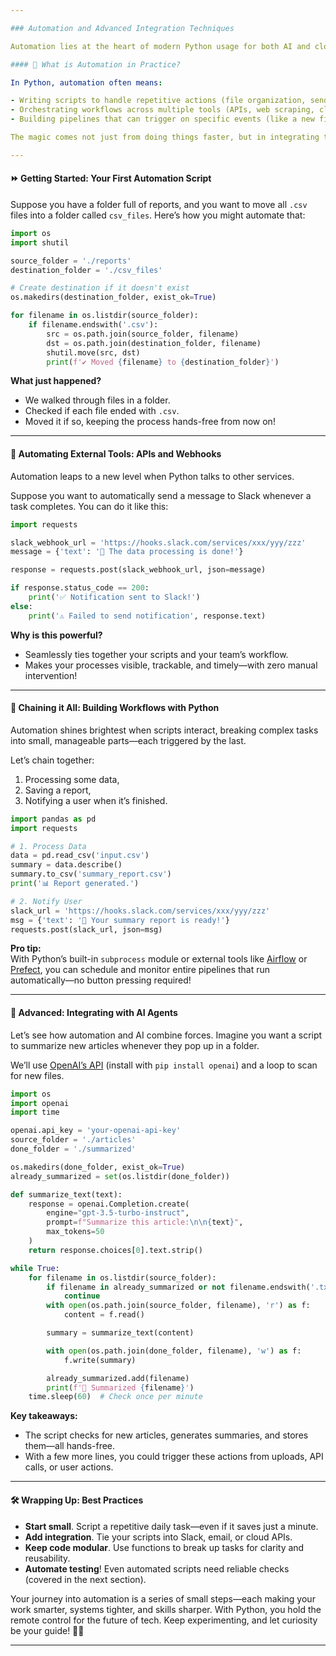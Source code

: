 ```yaml
---

### Automation and Advanced Integration Techniques

Automation lies at the heart of modern Python usage for both AI and cloud engineering. Whether you want to save time on repetitive tasks or build systems that "just work" on their own, Python provides the toolkit to make it happen.

#### 🤔 What is Automation in Practice?

In Python, automation often means:

- Writing scripts to handle repetitive actions (file organization, sending emails, data updates)
- Orchestrating workflows across multiple tools (APIs, web scraping, cloud resources)
- Building pipelines that can trigger on specific events (like a new file upload or system alert)

The magic comes not just from doing things faster, but in integrating tools together—letting Python act as the glue between your ideas and what’s possible.

---
```


#### ⏩ Getting Started: Your First Automation Script

Suppose you have a folder full of reports, and you want to move all `.csv` files into a folder called `csv_files`. Here’s how you might automate that:

```python
import os
import shutil

source_folder = './reports'
destination_folder = './csv_files'

# Create destination if it doesn't exist
os.makedirs(destination_folder, exist_ok=True)

for filename in os.listdir(source_folder):
    if filename.endswith('.csv'):
        src = os.path.join(source_folder, filename)
        dst = os.path.join(destination_folder, filename)
        shutil.move(src, dst)
        print(f'✔️ Moved {filename} to {destination_folder}')
```

**What just happened?**  
- We walked through files in a folder.
- Checked if each file ended with `.csv`.
- Moved it if so, keeping the process hands-free from now on!

---

#### 🤖 Automating External Tools: APIs and Webhooks

Automation leaps to a new level when Python talks to other services.

Suppose you want to automatically send a message to Slack whenever a task completes. You can do it like this:

```python
import requests

slack_webhook_url = 'https://hooks.slack.com/services/xxx/yyy/zzz'
message = {'text': '🎉 The data processing is done!'}

response = requests.post(slack_webhook_url, json=message)

if response.status_code == 200:
    print('✅ Notification sent to Slack!')
else:
    print('⚠️ Failed to send notification', response.text)
```

**Why is this powerful?**  
- Seamlessly ties together your scripts and your team’s workflow.
- Makes your processes visible, trackable, and timely—with zero manual intervention!

---

#### 🔗 Chaining it All: Building Workflows with Python

Automation shines brightest when scripts interact, breaking complex tasks into small, manageable parts—each triggered by the last.

Let’s chain together:

1. Processing some data,
2. Saving a report,
3. Notifying a user when it’s finished.

```python
import pandas as pd
import requests

# 1. Process Data
data = pd.read_csv('input.csv')
summary = data.describe()
summary.to_csv('summary_report.csv')
print('📊 Report generated.')

# 2. Notify User
slack_url = 'https://hooks.slack.com/services/xxx/yyy/zzz'
msg = {'text': '📝 Your summary report is ready!'}
requests.post(slack_url, json=msg)
```

**Pro tip:**  
With Python’s built-in `subprocess` module or external tools like [Airflow](https://airflow.apache.org/) or [Prefect](https://www.prefect.io/), you can schedule and monitor entire pipelines that run automatically—no button pressing required!

---

#### 🧩 Advanced: Integrating with AI Agents

Let’s see how automation and AI combine forces. Imagine you want a script to summarize new articles whenever they pop up in a folder.

We’ll use [OpenAI’s API](https://beta.openai.com/docs/api-reference/introduction) (install with `pip install openai`) and a loop to scan for new files.

```python
import os
import openai
import time

openai.api_key = 'your-openai-api-key'
source_folder = './articles'
done_folder = './summarized'

os.makedirs(done_folder, exist_ok=True)
already_summarized = set(os.listdir(done_folder))

def summarize_text(text):
    response = openai.Completion.create(
        engine="gpt-3.5-turbo-instruct",
        prompt=f"Summarize this article:\n\n{text}",
        max_tokens=50
    )
    return response.choices[0].text.strip()

while True:
    for filename in os.listdir(source_folder):
        if filename in already_summarized or not filename.endswith('.txt'):
            continue
        with open(os.path.join(source_folder, filename), 'r') as f:
            content = f.read()

        summary = summarize_text(content)

        with open(os.path.join(done_folder, filename), 'w') as f:
            f.write(summary)

        already_summarized.add(filename)
        print(f'🚀 Summarized {filename}')
    time.sleep(60)  # Check once per minute
```

**Key takeaways:**
- The script checks for new articles, generates summaries, and stores them—all hands-free.
- With a few more lines, you could trigger these actions from uploads, API calls, or user actions.

---

#### 🛠️ Wrapping Up: Best Practices

- **Start small**. Script a repetitive daily task—even if it saves just a minute.
- **Add integration**. Tie your scripts into Slack, email, or cloud APIs.
- **Keep code modular**. Use functions to break up tasks for clarity and reusability.
- **Automate testing**! Even automated scripts need reliable checks (covered in the next section).

Your journey into automation is a series of small steps—each making your work smarter, systems tighter, and skills sharper. With Python, you hold the remote control for the future of tech. Keep experimenting, and let curiosity be your guide! 🚦✨

---